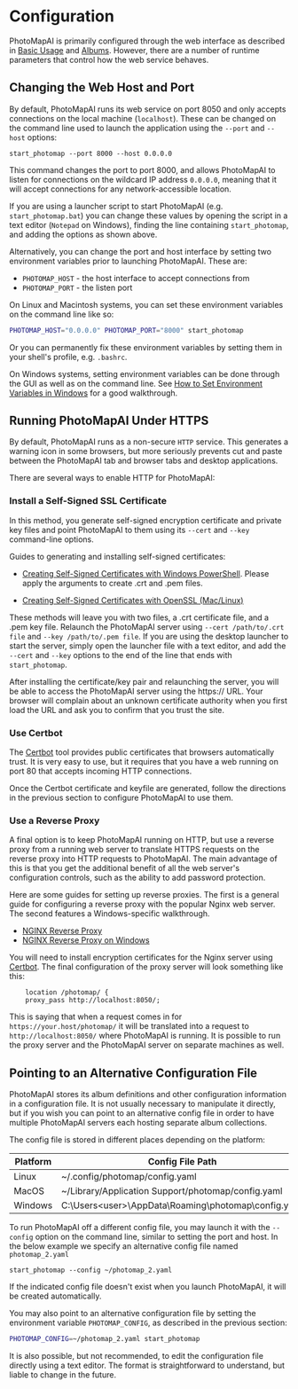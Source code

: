 # Configuration

PhotoMapAI is primarily configured through the web interface as described in [Basic Usage](basic-usage.md#changing-settings) and [Albums](albums.md). However, there are a number of runtime parameters that control how the web service behaves.

## Changing the Web Host and Port

By default, PhotoMapAI runs its web service on port 8050 and only accepts connections on the local machine (`localhost`). These can be changed on the command line used to launch the application using the `--port` and `--host` options:

    start_photomap --port 8000 --host 0.0.0.0

This command changes the port to port 8000, and allows PhotoMapAI to listen for connections on the wildcard IP address `0.0.0.0`, meaning that it will accept connections for any network-accessible location.

If you are using a launcher script to start PhotoMapAI (e.g. `start_photomap.bat`) you can change these values by opening the script in a text editor (`Notepad` on Windows), finding the line containing `start_photomap`, and adding the options as shown above.

Alternatively, you can change the port and host interface by setting two environment variables prior to launching PhotoMapAI. These are:

* `PHOTOMAP_HOST` - the host interface to accept connections from
* `PHOTOMAP_PORT` - the listen port

On Linux and Macintosh systems, you can set these environment variables on the command line like so:

```bash
PHOTOMAP_HOST="0.0.0.0" PHOTOMAP_PORT="8000" start_photomap
```

Or you can permanently fix these environment variables by setting them in your shell's profile, e.g. `.bashrc`.

On Windows systems, setting environment variables can be done through the GUI as well as on the command line. See [How to Set Environment Variables in Windows](https://phoenixnap.com/kb/windows-set-environment-variable) for a good walkthrough.

## Running PhotoMapAI Under HTTPS

By default, PhotoMapAI runs as a non-secure `HTTP` service. This generates a warning icon in some browsers, but more seriously prevents cut and paste between the PhotoMapAI tab and browser tabs and desktop applications. 

There are several ways to enable HTTP for PhotoMapAI:

### Install a Self-Signed SSL Certificate

In this method, you generate self-signed encryption certificate and
private key files and point PhotoMapAI to them using its `--cert` and
`--key` command-line options.

Guides to generating and installing self-signed certificates:

- [Creating Self-Signed Certificates with Windows PowerShell](https://learn.microsoft.com/en-us/entra/identity-platform/howto-create-self-signed-certificate). Please apply the arguments to create .crt and .pem files.

- [Creating Self-Signed Certificates with OpenSSL (Mac/Linux)](https://gist.github.com/elklein96/a15090f35a41e16bdc8574a7fb81e119)

These methods will leave you with two files, a .crt certificate file,
and a .pem key file. Relaunch the PhotoMapAI server using `--cert
/path/to/.crt file` and `--key /path/to/.pem file`. If you are using
the desktop launcher to start the server, simply open the launcher
file with a text editor, and add the `--cert` and `--key` options to
the end of the line that ends with `start_photomap`.

After installing the certificate/key pair and relaunching the server,
you will be able to access the PhotoMapAI server using the https://
URL. Your browser will complain about an unknown certificate authority
when you first load the URL and ask you to confirm that you trust the site.

### Use Certbot

The [Certbot](https://certbot.eff.org/) tool provides public certificates that
browsers automatically trust. It is very easy to use, but it requires that you
have a web running on port 80 that accepts incoming HTTP connections.

Once the Certbot certificate and keyfile are generated, follow the
directions in the previous section to configure PhotoMapAI to use them.


### Use a Reverse Proxy

A final option is to keep PhotoMapAI running on HTTP, but use a reverse
proxy from a running web server to translate HTTPS requests on the
reverse proxy into HTTP requests to PhotoMapAI. The main advantage of this
is that you get the additional benefit of all the web server's configuration
controls, such as the ability to add password protection.

Here are some guides for setting up reverse proxies. The first is a
general guide for configuring a reverse proxy with the popular Nginx
web server. The second features a Windows-specific walkthrough.

- [NGINX Reverse Proxy](https://docs.nginx.com/nginx/admin-guide/web-server/reverse-proxy/)
- [NGINX Reverse Proxy on Windows](https://virendra.dev/blog/setting-up-nginx-as-a-reverse-proxy-on-windows)

You will need to install encryption certificates for the Nginx server using [Certbot](https://certbot.eff.org/). The final configuration of the proxy server will look something like this:

    	location /photomap/ {
        proxy_pass http://localhost:8050/;

This is saying that when a request comes in for
`https://your.host/photomap/` it will be translated into a request to
`http://localhost:8050/` where PhotoMapAI is running. It is possible to
run the proxy server and the PhotoMapAI server on separate machines as well.

## Pointing to an Alternative Configuration File

PhotoMapAI stores its album definitions and other configuration information in a configuration file. It is not usually necessary to manipulate it directly, but if you wish you can point to an alternative config file in order to have multiple PhotoMapAI servers each hosting separate album collections.

The config file is stored in different places depending on the platform:

| Platform         | Config File Path        |
|------------------|-------------------------|
| Linux            | ~/.config/photomap/config.yaml |
| MacOS            | ~/Library/Application Support/photomap/config.yaml |
| Windows          | C:\Users\<user>\AppData\Roaming\photomap\config.yaml|

To run PhotoMapAI off a different config file, you may launch it with the `--config` option on the command line, similar to setting the port and host. In the below example we specify an alternative config file named `photomap_2.yaml`

    start_photomap --config ~/photomap_2.yaml

If the indicated config file doesn't exist when you launch PhotoMapAI, it will be created automatically.

You may also point to an alternative configuration file by setting the environment variable `PHOTOMAP_CONFIG`, as described in the previous section:

```bash
PHOTOMAP_CONFIG=~/photomap_2.yaml start_photomap
```

It is also possible, but not recommended, to edit the configuration file directly using a text editor. The format is straightforward to understand, but liable to change in the future.
